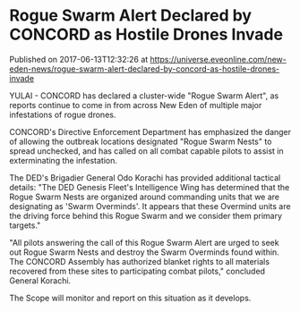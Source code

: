 # Rogue Swarm Alert Declared by CONCORD as Hostile Drones Invade
Published on 2017-06-13T12:32:26 at https://universe.eveonline.com/new-eden-news/rogue-swarm-alert-declared-by-concord-as-hostile-drones-invade

YULAI - CONCORD has declared a cluster-wide "Rogue Swarm Alert", as reports continue to come in from across New Eden of multiple major infestations of rogue drones.

CONCORD's Directive Enforcement Department has emphasized the danger of allowing the outbreak locations designated "Rogue Swarm Nests" to spread unchecked, and has called on all combat capable pilots to assist in exterminating the infestation.

The DED's Brigadier General Odo Korachi has provided additional tactical details: "The DED Genesis Fleet's Intelligence Wing has determined that the Rogue Swarm Nests are organized around commanding units that we are designating as 'Swarm Overminds'. It appears that these Overmind units are the driving force behind this Rogue Swarm and we consider them primary targets."

"All pilots answering the call of this Rogue Swarm Alert are urged to seek out Rogue Swarm Nests and destroy the Swarm Overminds found within. The CONCORD Assembly has authorized blanket rights to all materials recovered from these sites to participating combat pilots," concluded General Korachi.

The Scope will monitor and report on this situation as it develops.
